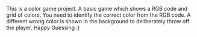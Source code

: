 This is a color game project. A basic game which shows a RGB code and grid of colors. You need to identify the correct color from the RGB code. A different wrong color is shown in the background to deliberately throw off the player.
Happy Guessing :)
